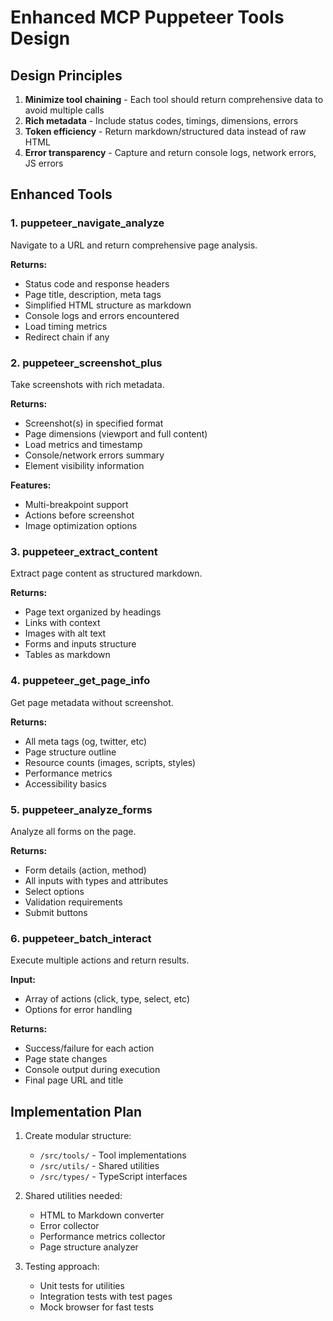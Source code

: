 # Enhanced MCP Puppeteer Tools Design

## Design Principles

1. **Minimize tool chaining** - Each tool should return comprehensive data to avoid multiple calls
2. **Rich metadata** - Include status codes, timings, dimensions, errors
3. **Token efficiency** - Return markdown/structured data instead of raw HTML
4. **Error transparency** - Capture and return console logs, network errors, JS errors

## Enhanced Tools

### 1. puppeteer_navigate_analyze
Navigate to a URL and return comprehensive page analysis.

**Returns:**
- Status code and response headers
- Page title, description, meta tags
- Simplified HTML structure as markdown
- Console logs and errors encountered
- Load timing metrics
- Redirect chain if any

### 2. puppeteer_screenshot_plus  
Take screenshots with rich metadata.

**Returns:**
- Screenshot(s) in specified format
- Page dimensions (viewport and full content)
- Load metrics and timestamp
- Console/network errors summary
- Element visibility information

**Features:**
- Multi-breakpoint support
- Actions before screenshot
- Image optimization options

### 3. puppeteer_extract_content
Extract page content as structured markdown.

**Returns:**
- Page text organized by headings
- Links with context
- Images with alt text
- Forms and inputs structure
- Tables as markdown

### 4. puppeteer_get_page_info
Get page metadata without screenshot.

**Returns:**
- All meta tags (og, twitter, etc)
- Page structure outline
- Resource counts (images, scripts, styles)
- Performance metrics
- Accessibility basics

### 5. puppeteer_analyze_forms
Analyze all forms on the page.

**Returns:**
- Form details (action, method)
- All inputs with types and attributes
- Select options
- Validation requirements
- Submit buttons

### 6. puppeteer_batch_interact
Execute multiple actions and return results.

**Input:**
- Array of actions (click, type, select, etc)
- Options for error handling

**Returns:**
- Success/failure for each action
- Page state changes
- Console output during execution
- Final page URL and title

## Implementation Plan

1. Create modular structure:
   - `/src/tools/` - Tool implementations
   - `/src/utils/` - Shared utilities
   - `/src/types/` - TypeScript interfaces

2. Shared utilities needed:
   - HTML to Markdown converter
   - Error collector
   - Performance metrics collector
   - Page structure analyzer

3. Testing approach:
   - Unit tests for utilities
   - Integration tests with test pages
   - Mock browser for fast tests